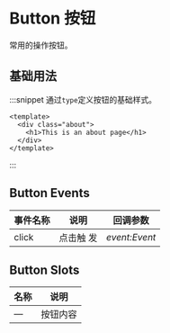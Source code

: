 # Button 按钮

常用的操作按钮。

## 基础用法

:::snippet 通过`type`定义按钮的基础样式。

```vue
<template>
  <div class="about">
    <h1>This is an about page</h1>
  </div>
</template>
```

:::

## Button Events

| 事件名称 | 说明     | 回调参数      |
| -------- | -------- | ------------- |
| click    | 点击触 发 | _event:Event_ |

## Button Slots

| 名称 | 说明     |
| ---- | -------- |
| —    | 按钮内容 |
